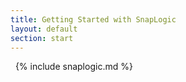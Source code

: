 ```yaml
---
title: Getting Started with SnapLogic
layout: default
section: start
---
```


<a name="snaplogic">&nbsp;</a>
{% include snaplogic.md %}
